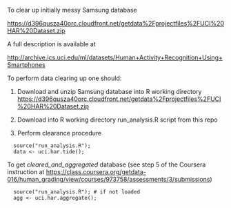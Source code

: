 To clear up initially messy Samsung database

  https://d396qusza40orc.cloudfront.net/getdata%2Fprojectfiles%2FUCI%20HAR%20Dataset.zip 

A full description is available at 

  http://archive.ics.uci.edu/ml/datasets/Human+Activity+Recognition+Using+Smartphones 

To perform data clearing up one should:

  1. Download and unzip Samsung database into R working directory
     https://d396qusza40orc.cloudfront.net/getdata%2Fprojectfiles%2FUCI%20HAR%20Dataset.zip 

  2. Download into R working directory run_analysis.R script from this repo

  3. Perform clearance procedure
```
  source("run_analysis.R");
  data <- uci.har.tide();
```

To get _cleared_and_aggregated_ database (see step 5 of the Coursera instruction at 
https://class.coursera.org/getdata-016/human_grading/view/courses/973758/assessments/3/submissions)

```
  source("run_analysis.R"); # if not loaded
  agg <- uci.har.aggregate();
```
